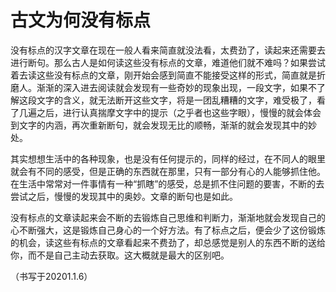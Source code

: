 # 古文为何没有标点

没有标点的汉字文章在现在一般人看来简直就没法看，太费劲了，读起来还需要去进行断句。那么古人是如何读这些没有标点的文章，难道他们就不难吗？如果尝试着去读这些没有标点的文章，刚开始会感到简直不能接受这样的形式，简直就是折磨人。渐渐的深入进去阅读就会发现有一些奇妙的现象出现，一段文字，如果不了解这段文字的含义，就无法断开这些文字，将是一团乱糟糟的文字，难受极了，看了几遍之后，进行认真揣摩文字中的提示（之乎者也这些字眼），慢慢的就会体会到文字的内涵，再次重新断句，就会发现无比的顺畅，渐渐的就会发现其中的妙处。

其实想想生活中的各种现象，也是没有任何提示的，同样的经过，在不同人的眼里就会有不同的感受，但是正确的东西就在那里，只有一部分有心的人能够抓住他。在生活中常常对一件事情有一种“抓瞎”的感受，总是抓不住问题的要害，不断的去尝试之后，慢慢的发现其中的奥妙。文章的断句也是如此。

没有标点的文章读起来会不断的去锻炼自己思维和判断力，渐渐地就会发现自己的心不断强大，这是锻炼自己身心的一个好方法。有了标点之后，便会少了这份锻炼的机会，读这些有标点的文章看起来不费劲了，却总感觉是别人的东西不断的送给你，而不是自己主动去获取。这大概就是最大的区别吧。

（书写于20201.1.6）